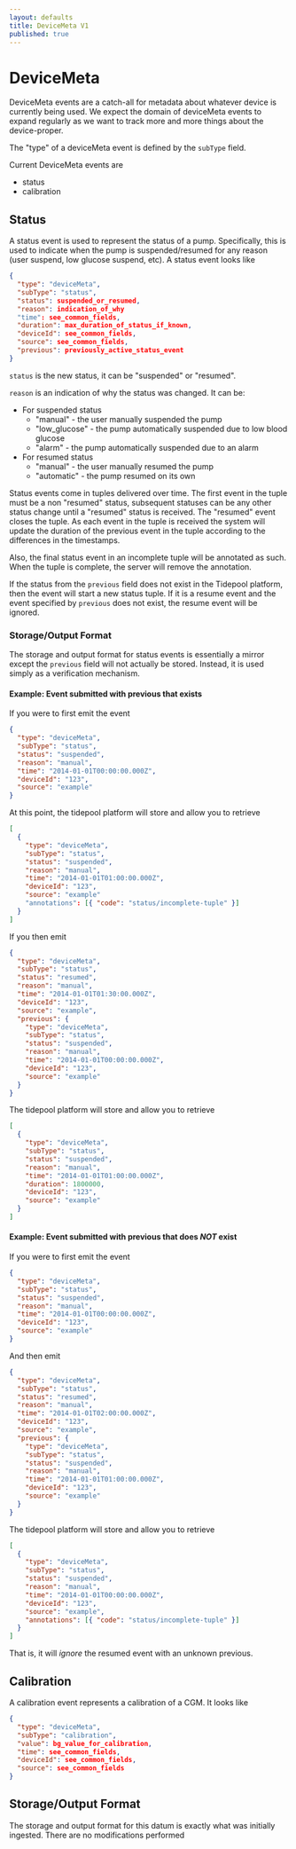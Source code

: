 ```yaml
---
layout: defaults
title: DeviceMeta V1
published: true
---
```

# DeviceMeta

DeviceMeta events are a catch-all for metadata about whatever device is currently being used.  We expect the domain of deviceMeta events to expand regularly as we want to track more and more things about the device-proper.

The "type" of a deviceMeta event is defined by the `subType` field.

Current DeviceMeta events are

* status
* calibration

## Status

A status event is used to represent the status of a pump.  Specifically, this is used to indicate when the pump is suspended/resumed for any reason (user suspend, low glucose suspend, etc).  A status event looks like


~~~json
{
  "type": "deviceMeta",
  "subType": "status",
  "status": suspended_or_resumed,
  "reason": indication_of_why
  "time": see_common_fields,
  "duration": max_duration_of_status_if_known,
  "deviceId": see_common_fields,
  "source": see_common_fields,
  "previous": previously_active_status_event
}
~~~

`status` is the new status, it can be "suspended" or "resumed".

`reason` is an indication of why the status was changed.  It can be:

* For suspended status
    * "manual" - the user manually suspended the pump
    * "low_glucose" - the pump automatically suspended due to low blood glucose
    * "alarm" - the pump automatically suspended due to an alarm
* For resumed status
    * "manual" - the user manually resumed the pump
    * "automatic" - the pump resumed on its own

Status events come in tuples delivered over time.  The first event in the tuple must be a non "resumed" status, subsequent statuses can be any other status change until a "resumed" status is received.  The "resumed" event closes the tuple.  As each event in the tuple is received the system will update the duration of the previous event in the tuple according to the differences in the timestamps.

Also, the final status event in an incomplete tuple will be annotated as such.  When the tuple is complete, the server will remove the annotation.

If the status from the `previous` field does not exist in the Tidepool platform, then the event will start a new status tuple.  If it is a resume event and the event specified by `previous` does not exist, the resume event will be ignored.

### Storage/Output Format

The storage and output format for status events is essentially a mirror except the `previous` field will not actually be stored.  Instead, it is used simply as a verification mechanism.

#### Example: Event submitted with previous that exists

If you were to first emit the event

~~~json
{
  "type": "deviceMeta",
  "subType": "status",
  "status": "suspended",
  "reason": "manual",
  "time": "2014-01-01T00:00:00.000Z",
  "deviceId": "123",
  "source": "example"
}
~~~

At this point, the tidepool platform will store and allow you to retrieve

~~~json
[
  {
    "type": "deviceMeta",
    "subType": "status",
    "status": "suspended",
    "reason": "manual",
    "time": "2014-01-01T01:00:00.000Z",
    "deviceId": "123",
    "source": "example"
    "annotations": [{ "code": "status/incomplete-tuple" }]
  }
]
~~~

If you then emit

~~~json
{
  "type": "deviceMeta",
  "subType": "status",
  "status": "resumed",
  "reason": "manual",
  "time": "2014-01-01T01:30:00.000Z",
  "deviceId": "123",
  "source": "example",
  "previous": {
    "type": "deviceMeta",
    "subType": "status",
    "status": "suspended",
    "reason": "manual",
    "time": "2014-01-01T00:00:00.000Z",
    "deviceId": "123",
    "source": "example"
  }
}
~~~

The tidepool platform will store and allow you to retrieve

~~~json
[
  {
    "type": "deviceMeta",
    "subType": "status",
    "status": "suspended",
    "reason": "manual",
    "time": "2014-01-01T01:00:00.000Z",
    "duration": 1800000,
    "deviceId": "123",
    "source": "example"
  }
]
~~~

#### Example: Event submitted with previous that does *NOT* exist

If you were to first emit the event

~~~json
{
  "type": "deviceMeta",
  "subType": "status",
  "status": "suspended",
  "reason": "manual",
  "time": "2014-01-01T00:00:00.000Z",
  "deviceId": "123",
  "source": "example"
}
~~~

And then emit

~~~json
{
  "type": "deviceMeta",
  "subType": "status",
  "status": "resumed",
  "reason": "manual",
  "time": "2014-01-01T02:00:00.000Z",
  "deviceId": "123",
  "source": "example",
  "previous": {
    "type": "deviceMeta",
    "subType": "status",
    "status": "suspended",
    "reason": "manual",
    "time": "2014-01-01T01:00:00.000Z",
    "deviceId": "123",
    "source": "example"
  }
}
~~~

The tidepool platform will store and allow you to retrieve

~~~json
[
  {
    "type": "deviceMeta",
    "subType": "status",
    "status": "suspended",
    "reason": "manual",
    "time": "2014-01-01T00:00:00.000Z",
    "deviceId": "123",
    "source": "example",
    "annotations": [{ "code": "status/incomplete-tuple" }]
  }
]
~~~

That is, it will *ignore* the resumed event with an unknown previous.

## Calibration

A calibration event represents a calibration of a CGM.  It looks like

~~~json
{
  "type": "deviceMeta",
  "subType": "calibration",
  "value": bg_value_for_calibration,
  "time": see_common_fields,
  "deviceId": see_common_fields,
  "source": see_common_fields
}
~~~

## Storage/Output Format

The storage and output format for this datum is exactly what was initially ingested.  There are no modifications performed